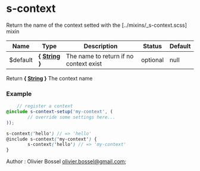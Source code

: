 # s-context

Return the name of the context setted with the [../mixins/_s-context.scss] mixin



Name  |  Type  |  Description  |  Status  |  Default
------------  |  ------------  |  ------------  |  ------------  |  ------------
$default  |  **{ [String](http://www.sass-lang.com/documentation/file.SASS_REFERENCE.html#sass-script-strings) }**  |  The name to return if no context exist  |  optional  |  null

Return **{ [String](http://www.sass-lang.com/documentation/file.SASS_REFERENCE.html#sass-script-strings) }** The context name

### Example
```scss
	// register a context
@include s-context-setup('my-context', (
		// override some settings here...
));

s-context('hello') // => 'hello'
@include s-context('my-context') {
		s-context('hello') // => 'my-context'
}
```
Author : Olivier Bossel <olivier.bossel@gmail.com>;